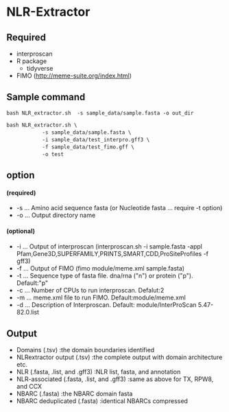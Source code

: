# NLR-Extractor
## Required

* interproscan
* R package
	* tidyverse
* FIMO (http://meme-suite.org/index.html)

## Sample command

```
bash NLR_extractor.sh  -s sample_data/sample.fasta -o out_dir
```

```
bash NLR_extractor.sh \ 
　　　　　　　-s sample_data/sample.fasta \
　　　　　　　-i sample_data/test_interpro.gff3 \
　　　　　　　-f sample_data/test_fimo.gff \
　　　　　　　-o test
```

## option
#### (required)

* -s ... Amino acid sequence fasta (or Nucleotide fasta ... require -t option)
* -o ... Output directory name

#### (optional)

* -i ... Output of interproscan (interproscan.sh -i sample.fasta -appl Pfam,Gene3D,SUPERFAMILY,PRINTS,SMART,CDD,ProSiteProfiles -f gff3)
* -f ... Output of FIMO (fimo module/meme.xml sample.fasta)
* -t ... Sequence type of fasta file. dna/rna ("n") or protein ("p"). Default:"p"
* -c ... Number of CPUs to run interproscan. Defalut:2
* -m ... meme.xml file to run FIMO. Default:module/meme.xml
* -d ... Description of Interproscan. Default: module/InterProScan 5.47-82.0.list

## Output

* Domains (.tsv)                             :the domain boundaries identified
* NLRextractor output (.tsv)                 :the complete output with domain architecture etc.
* NLR (.fasta, .list, and .gff3)             :NLR list, fasta, and annotation
* NLR-associated (.fasta, .list, and .gff3)  :same as above for TX, RPW8, and CCX
* NBARC (.fasta)                             :the NBARC domain fasta
* NBARC deduplicated (.fasta)                :identical NBARCs compressed
